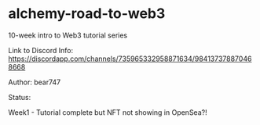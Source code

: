 # alchemy-road-to-web3
10-week intro to Web3 tutorial series

Link to Discord Info: https://discordapp.com/channels/735965332958871634/984137378870468668

Author: bear747

Status:

Week1 - Tutorial complete but NFT not showing in OpenSea?!